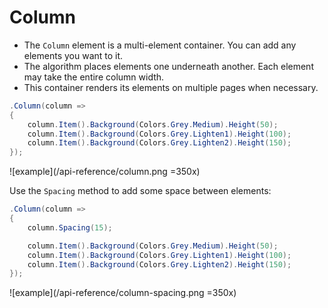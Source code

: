 # Column

- The `Column` element is a multi-element container. You can add any elements you want to it.
- The algorithm places elements one underneath another. Each element may take the entire column width.
- This container renders its elements on multiple pages when necessary.

```c#
.Column(column =>
{
    column.Item().Background(Colors.Grey.Medium).Height(50);
    column.Item().Background(Colors.Grey.Lighten1).Height(100);
    column.Item().Background(Colors.Grey.Lighten2).Height(150);
});
```

![example](/api-reference/column.png =350x)

Use the `Spacing` method to add some space between elements:

```c#
.Column(column =>
{
    column.Spacing(15);

    column.Item().Background(Colors.Grey.Medium).Height(50);
    column.Item().Background(Colors.Grey.Lighten1).Height(100);
    column.Item().Background(Colors.Grey.Lighten2).Height(150);
});
```

![example](/api-reference/column-spacing.png =350x)